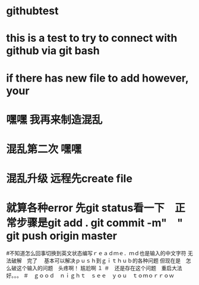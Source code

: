 # githubtest
# this is a test to try to connect with github via git bash
# if there has new file to add however, your 
# 嘿嘿 我再来制造混乱
# 混乱第二次 嘿嘿
# 混乱升级 远程先create file
# 就算各种error 先git status看一下　正常步骤是git add .   git commit -m"　"  git push origin master
#不知道怎么回事切换到英文状态编写ｒｅａｄｍｅ．ｍｄ也是输入的中文字符
无法破解　完了　
基本可以解决ｐｕｓｈ到ｇｉｔｈｕｂ的各种问题
但现在是　怎么破这个输入的问题　头疼啊！
尴尬啊
１
＃　还是存在这个问题　重启大法好。。。
＃　ｇｏｏｄ　ｎｉｇｈｔ　ｓｅｅ　ｙｏｕ　ｔｏｍｏｒｒｏｗ
